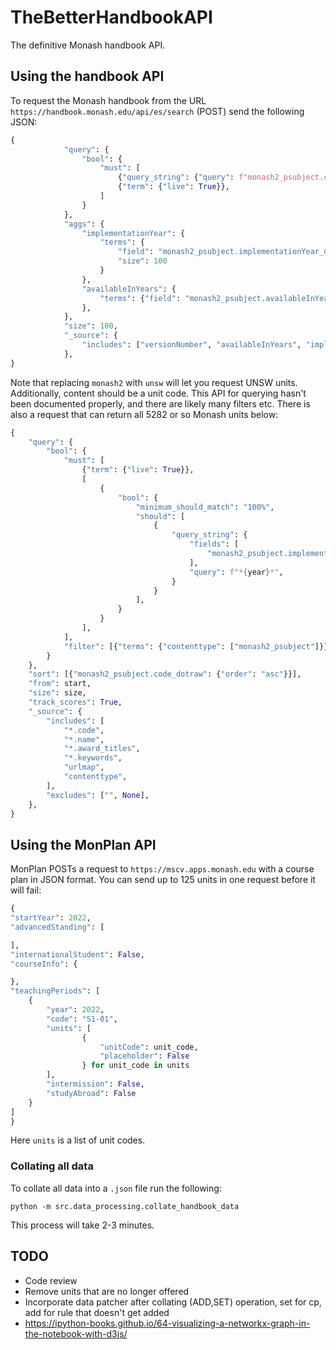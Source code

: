 # TheBetterHandbookAPI

The definitive Monash handbook API.

## Using the handbook API

To request the Monash handbook from the URL `https://handbook.monash.edu/api/es/search` (POST) send the following JSON:

```py
{
            "query": {
                "bool": {
                    "must": [
                        {"query_string": {"query": f"monash2_psubject.code: {content}"}},
                        {"term": {"live": True}},
                    ]
                }
            },
            "aggs": {
                "implementationYear": {
                    "terms": {
                        "field": "monash2_psubject.implementationYear_dotraw",
                        "size": 100
                    }
                },
                "availableInYears": {
                    "terms": {"field": "monash2_psubject.availableInYears_dotraw", "size": 100}
                },
            },
            "size": 100,
            "_source": {
                "includes": ["versionNumber", "availableInYears", "implementationYear"]
            },
}
```

Note that replacing `monash2` with `unsw` will let you request UNSW units. Additionally, content should be a unit code. This API for querying hasn't been documented properly, and there are likely many filters etc. There is also a request that can return all 5282 or so Monash units below:

```python
{
    "query": {
        "bool": {
            "must": [
                {"term": {"live": True}},
                [
                    {
                        "bool": {
                            "minimum_should_match": "100%",
                            "should": [
                                {
                                    "query_string": {
                                        "fields": [
                                            "monash2_psubject.implementationYear"
                                        ],
                                        "query": f"*{year}*",
                                    }
                                }
                            ],
                        }
                    }
                ],
            ],
            "filter": [{"terms": {"contenttype": ["monash2_psubject"]}}],
        }
    },
    "sort": [{"monash2_psubject.code_dotraw": {"order": "asc"}}],
    "from": start,
    "size": size,
    "track_scores": True,
    "_source": {
        "includes": [
            "*.code",
            "*.name",
            "*.award_titles",
            "*.keywords",
            "urlmap",
            "contenttype",
        ],
        "excludes": ["", None],
    },
}
```

## Using the MonPlan API

MonPlan POSTs a request to `https://mscv.apps.monash.edu` with a course plan in JSON format. You can send up to 125 units in one request before it will fail:

```py
{
"startYear": 2022,
"advancedStanding": [

],
"internationalStudent": False,
"courseInfo": {

},
"teachingPeriods": [
    {
        "year": 2022,
        "code": "S1-01",
        "units": [
                {
                    "unitCode": unit_code,
                    "placeholder": False
                } for unit_code in units
        ],
        "intermission": False,
        "studyAbroad": False
    }
]
}
```

Here `units` is a list of unit codes.

### Collating all data

To collate all data into a `.json` file run the following:

```
python -m src.data_processing.collate_handbook_data
```
This process will take 2-3 minutes.

## TODO

- Code review
- Remove units that are no longer offered
- Incorporate data patcher after collating (ADD,SET) operation, set for cp, add for rule that doesn't get added
- https://ipython-books.github.io/64-visualizing-a-networkx-graph-in-the-notebook-with-d3js/ 
